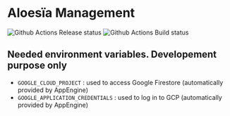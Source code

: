 # Aloesïa Management

![Github Actions Release status](https://github.com/SkYNewZ/aloesia/workflows/release/badge.svg)
![Github Actions Build status](https://github.com/SkYNewZ/aloesia/workflows/build/badge.svg)

## Needed environment variables. Developement purpose only

- `GOOGLE_CLOUD_PROJECT` : used to access Google Firestore (automatically provided by AppEngine)
- `GOOGLE_APPLICATION_CREDENTIALS` : used to log in to GCP (automatically provided by AppEngine)
